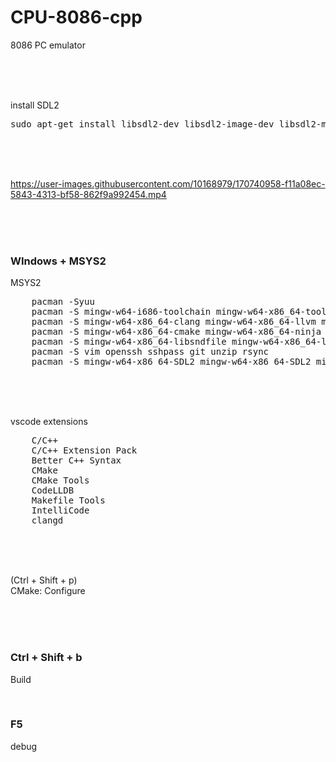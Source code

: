 # CPU-8086-cpp
8086 PC emulator


<br><br><br>

install SDL2

<pre>
sudo apt-get install libsdl2-dev libsdl2-image-dev libsdl2-mixer-dev libsdl2-net-dev libsdl2-ttf-dev
</pre>

<br><br><br>

https://user-images.githubusercontent.com/10168979/170740958-f11a08ec-5843-4313-bf58-862f9a992454.mp4


<br><br><br>

### WIndows + MSYS2

MSYS2  

<pre>
    pacman -Syuu
    pacman -S mingw-w64-i686-toolchain mingw-w64-x86_64-toolchain base-devel msys2-devel
    pacman -S mingw-w64-x86_64-clang mingw-w64-x86_64-llvm mingw-w64-x86_64-clang-tools-extra
    pacman -S mingw-w64-x86_64-cmake mingw-w64-x86_64-ninja 
    pacman -S mingw-w64-x86_64-libsndfile mingw-w64-x86_64-lldb mingw-w64-x86_64-opus mingw-w64-x86_64-boost
    pacman -S vim openssh sshpass git unzip rsync 
    pacman -S mingw-w64-x86_64-SDL2 mingw-w64-x86_64-SDL2_mixer mingw-w64-x86_64-SDL2_ttf
</pre>

<br><br><br>

vscode  extensions
<pre>
    C/C++
    C/C++ Extension Pack
    Better C++ Syntax
    CMake
    CMake Tools
    CodeLLDB
    Makefile Tools
    IntelliCode
    clangd
</pre>



<br><br><br>




(Ctrl + Shift + p)  
CMake: Configure

<br><br><br>

### Ctrl + Shift + b  
Build

<br>

### F5  
debug

<br><br><br>

